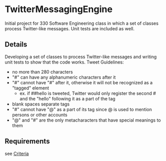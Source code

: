 # TwitterMessagingEngine
Initial project for 330 Software Engineering class in which a set of classes process Twitter-like messages. Unit tests are included as well.
## Details
Developing a set of classes to process Twitter-like messages and writing unit tests to show that the code works.
Tweet Guidelines:  
* no more than 280 characters
* "#" can have any alphanumeric characters after it
* "#" cannot have "#" after it, otherwise it will not be recognized as a "tagged" element
  * ex. if ##hello is tweeted, Twitter would only register the second # and the "hello" following it as a part of the tag
* blank spaces separate tags
* "#" cannot have "@" as a part of its tag since @ is used to mention persons or other accounts
* "@" and "#" are the only metacharacters that have special meanings to them
## Requirements
see [Criteria](https://docs.google.com/document/d/1I4g5lZB9rRM5q93as7Ynqs2IjXRQoCdck9F4vUJJEkQ/edit)
